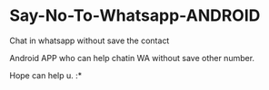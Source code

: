 # Say-No-To-Whatsapp-ANDROID
Chat in whatsapp without save the contact


Android APP who can help chatin WA without save other number.

Hope can help u. :*
